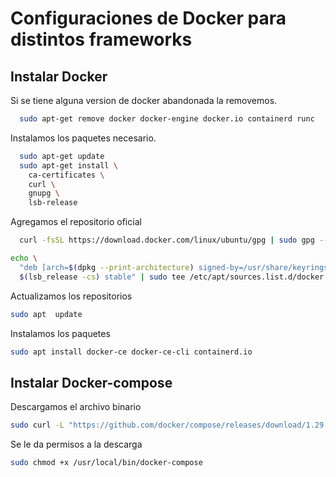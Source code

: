 # Configuraciones de Docker para distintos frameworks
## Instalar Docker

Si se tiene alguna version de docker abandonada la removemos.
```bash
  sudo apt-get remove docker docker-engine docker.io containerd runc
```

Instalamos los paquetes necesario.
```bash
  sudo apt-get update
  sudo apt-get install \
    ca-certificates \
    curl \
    gnupg \
    lsb-release
```

Agregamos el repositorio oficial
```bash
  curl -fsSL https://download.docker.com/linux/ubuntu/gpg | sudo gpg --dearmor -o /usr/share/keyrings/docker-archive-keyring.gpg
```

```bash
echo \
  "deb [arch=$(dpkg --print-architecture) signed-by=/usr/share/keyrings/docker-archive-keyring.gpg] https://download.docker.com/linux/ubuntu \
  $(lsb_release -cs) stable" | sudo tee /etc/apt/sources.list.d/docker.list > /dev/null
```

Actualizamos los repositorios
```bash
sudo apt  update
```

Instalamos los paquetes
```bash
sudo apt install docker-ce docker-ce-cli containerd.io
```
## Instalar Docker-compose

Descargamos el archivo binario
```bash
sudo curl -L "https://github.com/docker/compose/releases/download/1.29.2/docker-compose-$(uname -s)-$(uname -m)" -o /usr/local/bin/docker-compose
```

Se le da permisos a la descarga
```bash
sudo chmod +x /usr/local/bin/docker-compose
```
